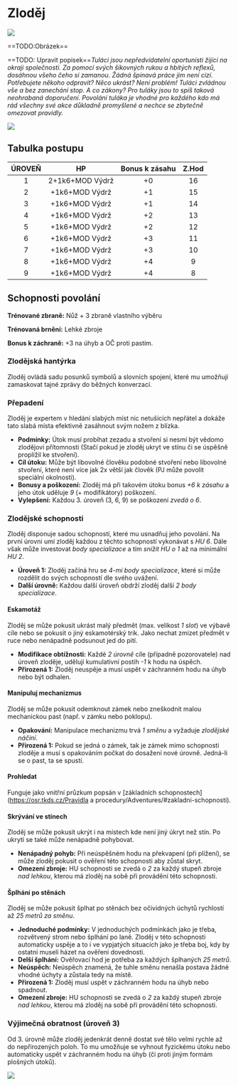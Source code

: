 # Zloděj

<img src="/assets/sep_line.png"/>

==TODO:Obrázek==

==TODO: Upravit popisek==*Tuláci jsou nepředvídatelní oportunisti žijící na okraji společnosti. Za pomocí svých šikovných rukou a hbitých reflexů, dosáhnou všeho čeho si zamanou. Žádná špinavá práce jim není cizí. Potřebujete někoho odpravit? Něco ukrást? Není problém! Tuláci zvládnou vše a bez zanechání stop. A co zákony? Pro tuláky jsou to spíš taková neohrabaná doporučení. Povolání tuláka je vhodné pro každého kdo má rád všechny své akce důkladně promyšlené a nechce se zbytečně omezovat pravidly.*

<img src="/assets/sep_line.png"/>

## Tabulka postupu

| ÚROVEŇ |       HP        | Bonus k zásahu | Z.Hod |
| :----: | :-------------: | :------------: | :---: |
|   1    | 2+1k6+MOD Výdrž |       +0       |  16   |
|   2    | +1k6+MOD Výdrž  |       +1       |  15   |
|   3    | +1k6+MOD Výdrž  |       +1       |  14   |
|   4    | +1k6+MOD Výdrž  |       +2       |  13   |
|   5    | +1k6+MOD Výdrž  |       +2       |  12   |
|   6    | +1k6+MOD Výdrž  |       +3       |  11   |
|   7    | +1k6+MOD Výdrž  |       +3       |  10   |
|   8    | +1k6+MOD Výdrž  |       +4       |   9   |
|   9    | +1k6+MOD Výdrž  |       +4       |   8   |

## Schopnosti povolání

**Trénované zbraně:** Nůž + 3 zbraně vlastního výběru

**Trénovaná brnění:** Lehké zbroje

**Bonus k záchraně:** +3 na úhyb a OČ proti pastím.

### Zlodějská hantýrka

Zloděj ovládá sadu posunků symbolů a slovních spojení, které mu umožňují zamaskovat tajné zprávy do běžných konverzací.

### Přepadení

Zloděj je expertem v hledání slabých míst nic netušících nepřátel a dokáže tato slabá místa efektivně zasáhnout svým nožem z blízka.

- **Podmínky:** Útok musí probíhat zezadu a stvoření si nesmí být vědomo zlodějovi přítomnosti (Stačí pokud je zloděj ukryt ve stínu či se úspěšně proplížil ke stvoření).
- **Cíl útoku:** Může být libovolné člověku podobné stvoření nebo libovolné stvoření, které není více jak 2x větší jak člověk (PJ může povolit speciální okolnosti).
- **Bonusy a poškození:** Zloděj má při takovém útoku bonus *+6 k zásahu* a jeho útok uděluje *9* (+ modifikátory) poškození.
- **Vylepšení:** Každou 3. úroveň (3, 6, 9) se poškození *zvedá o 6*.

### Zlodějské schopnosti

Zloděj disponuje sadou schopností, které mu usnadňuj jeho povolání. Na první úrovni umí zloděj každou z těchto schopností vykonávat s *HU 6*. Dále však může investovat *body specializace* a tím *snížit HU o 1* až na minimální *HU 2*.

- **Úroveň 1:** Zloděj začíná hru se *4-mi body specializace*, které si může rozdělit do svých schopností dle svého uvážení.
- **Další úrovně:** Každou další úroveň obdrží zloděj další *2 body specializace*.

#### Eskamotáž

Zloděj se může pokusit ukrást malý předmět (max. velikost *1 slot*) ve výbavě cíle nebo se pokusit o jiný eskamotérský trik. Jako nechat zmizet předmět v ruce nebo nenápadně podsunout jed do pití.

- **Modifikace obtížnosti:** Každé *2 úrovně* cíle (případně pozorovatele) nad úroveň zloděje, udělují kumulativní postih *-1* k hodu na úspěch.
- **Přirozená 1:** Zloděj neuspěje a musí uspět v záchranném hodu na úhyb nebo být odhalen.

#### Manipuluj mechanizmus

Zloděj se může pokusit odemknout zámek nebo zneškodnit malou mechanickou past (např. v zámku nebo poklopu).

- **Opakování:** Manipulace mechanizmu trvá *1 směnu* a vyžaduje *zlodějské náčiní*.
- **Přirozená 1:** Pokud se jedná o zámek, tak je zámek mimo schopnosti zloděje a musí s opakováním počkat do dosažení nové úrovně. Jedná-li se o past, ta se spustí.

#### Prohledat

Funguje jako vnitřní průzkum popsán v [základních schopnostech](https://osr.tkds.cz/Pravidla a procedury/Adventures/#zakladni-schopnosti).

#### Skrývání ve stínech

Zloděj se může pokusit ukrýt i na místech kde není jiný úkryt než stín. Po ukrytí se také může nenápadně pohybovat.

- **Nenápadný pohyb:** Při neúspěšném hodu na překvapení (při plížení), se může zloděj pokusit o ověření této schopnosti aby zůstal skryt.
- **Omezení zbroje:** HU schopnosti se zvedá o *2* za každý stupeň zbroje *nad lehkou*, kterou má zloděj na sobě při provádění této schopnosti.

#### Šplhání po stěnách

Zloděj se může pokusit šplhat po stěnách bez očividných úchytů rychlostí až *25 metrů za směnu*.

- **Jednoduché podmínky:** V jednoduchých podmínkách jako je třeba, rozvětvený strom nebo šplhání po laně. Zloděj v této schopnosti automaticky uspěje a to i ve vypjatých situacích jako je třeba boj, kdy by ostatní museli házet na ověření dovednosti.
- **Delší šplhání:** Ověřovací hod je potřeba za každých šplhaných *25 metrů*.
- **Neúspěch:** Neúspěch znamená, že tuhle směnu nenašla postava žádné vhodné úchyty a zůstala tedy na místě.
- **Přirozená 1:** Zloděj musí uspět v záchranném hodu na úhyb nebo spadnout.
- **Omezení zbroje:** HU schopnosti se zvedá o *2* za každý stupeň zbroje *nad lehkou*, kterou má zloděj na sobě při provádění této schopnosti.

### Výjimečná obratnost (úroveň 3)

Od 3. úrovně může zloděj jedenkrát denně dostat své tělo velmi rychle až do nepřirozených poloh. To mu umožňuje se vyhnout fyzickému útoku nebo automaticky uspět v záchranném hodu na úhyb (či proti jiným formám plošných útoků).

<img src="/assets/sep_line.png"/>

